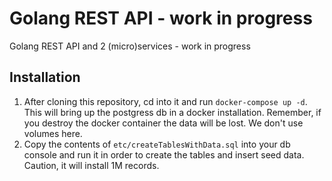 # Golang REST API - work in progress
Golang REST API and 2 (micro)services - work in progress

## Installation
1. After cloning this repository, cd into it and run `docker-compose up -d`.
This will bring up the postgress db in a docker installation. Remember, if you destroy the docker container the data will be lost. We don't use volumes here.
2. Copy the contents of `etc/createTablesWithData.sql` into your db console and run it in order to create the tables and insert seed data. Caution, it will install 1M records.
